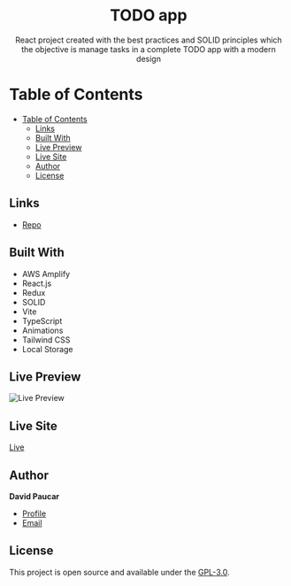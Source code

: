 <h1 align="center">TODO app</h1>

<p align="center">React project created with the best practices and SOLID principles which the objective is manage tasks in a complete TODO app with a modern design</p>

# Table of Contents

- [Table of Contents](#table-of-contents)
  - [Links](#links)
  - [Built With](#built-with)
  - [Live Preview](#live-preview)
  - [Live Site](#live-site)
  - [Author](#author)
  - [License](#license)

## Links

- [Repo](https://github.com/soydavidpaucar/react-typescript-todo-app 'GitHub Repo')

## Built With

- AWS Amplify
- React.js
- Redux
- SOLID
- Vite
- TypeScript
- Animations
- Tailwind CSS
- Local Storage

## Live Preview

![Live Preview](https://i.ibb.co/s9fwCG3/Clean-Shot-2022-12-04-at-22-58-13-2x.png)

## Live Site

[Live](https://todo.davidpaucar.com 'Live')

## Author

**David Paucar**

- [Profile](https://linkedin.com/in/davidpaucar 'David Paucar')
- [Email](mailto:soydavidpaucar@gmail.com 'Hi!')

## License

This project is open source and available under the [GPL-3.0](LICENSE).
